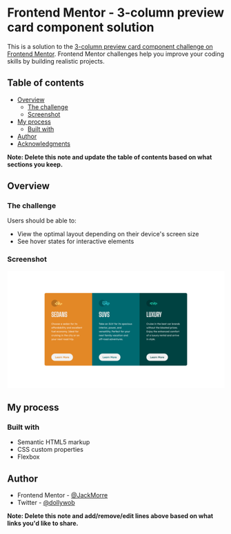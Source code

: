 # Frontend Mentor - 3-column preview card component solution

This is a solution to the [3-column preview card component challenge on Frontend Mentor](https://www.frontendmentor.io/challenges/3column-preview-card-component-pH92eAR2-). Frontend Mentor challenges help you improve your coding skills by building realistic projects.

## Table of contents

- [Overview](#overview)
  - [The challenge](#the-challenge)
  - [Screenshot](#screenshot)
- [My process](#my-process)
  - [Built with](#built-with)
- [Author](#author)
- [Acknowledgments](#acknowledgments)

**Note: Delete this note and update the table of contents based on what sections you keep.**

## Overview

### The challenge

Users should be able to:

- View the optimal layout depending on their device's screen size
- See hover states for interactive elements

### Screenshot

![](./Screenshot%202022-12-15%20at%2013-02-37%20Frontend%20Mentor%203-column%20preview%20card%20component.png)

## My process

### Built with

- Semantic HTML5 markup
- CSS custom properties
- Flexbox

## Author

- Frontend Mentor - [@JackMorre](https://www.frontendmentor.io/profile/JackMorre)
- Twitter - [@dollywob](https://twitter.com/dollywob)

**Note: Delete this note and add/remove/edit lines above based on what links you'd like to share.**
